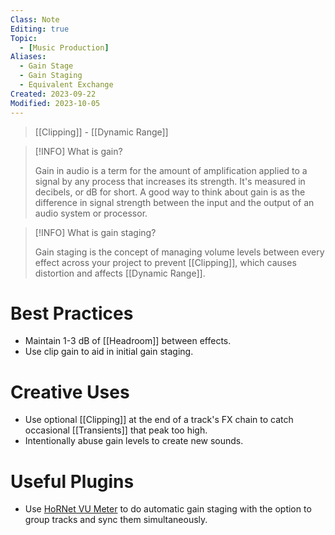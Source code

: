 ```yaml
---
Class: Note
Editing: true
Topic:
  - [Music Production]
Aliases:
  - Gain Stage
  - Gain Staging
  - Equivalent Exchange
Created: 2023-09-22
Modified: 2023-10-05
---
```


> [[Clipping]] - [[Dynamic Range]]

> [!INFO] What is gain?
>
> Gain in audio is a term for the amount of amplification applied to a signal by any process that increases its strength. It's measured in decibels, or dB for short. A good way to think about gain is as the difference in signal strength between the input and the output of an audio system or processor.

> [!INFO] What is gain staging?
>
>Gain staging is the concept of managing volume levels between every effect across your project to prevent [[Clipping]], which causes distortion and affects [[Dynamic Range]].

# Best Practices

- Maintain 1-3 dB of [[Headroom]] between effects.
- Use clip gain to aid in initial gain staging.

# Creative Uses

- Use optional [[Clipping]] at the end of a track's FX chain to catch occasional [[Transients]] that peak too high.
- Intentionally abuse gain levels to create new sounds.

# Useful Plugins

- Use [HoRNet VU Meter](https://www.hornetplugins.com/plugins/hornet-vu-meter-mk4/) to do automatic gain staging with the option to group tracks and sync them simultaneously.
